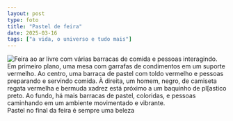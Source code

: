 ```yaml
---
layout: post
type: foto
title: "Pastel de feira"
date: 2025-03-16
tags: ["a vida, o universo e tudo mais"]
---
```

<div class="gallery">
 <img src="{{ site.baseurl }}/assets/fotos/2025/03/20250316_120505.jpg" alt="Feira ao ar livre com várias barracas de comida e pessoas interagindo. Em primeiro plano, uma mesa com garrafas de condimentos em um suporte vermelho. Ao centro, uma barraca de pastel com toldo vermelho e pessoas preparando e servindo comida. À direita, um homem, negro, de camiseta regata vermelha e bermuda xadrez está próximo a um baquinho de pl[astico preto. Ao fundo, há mais barracas de pastel, coloridas, e pessoas caminhando em um ambiente movimentado e vibrante." title="Barraca de pastel">
 <div class="caption">Pastel no final da feira é sempre uma beleza</div>
 </div>